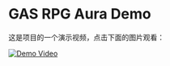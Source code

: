
# GAS RPG Aura Demo

这是项目的一个演示视频，点击下面的图片观看：

[![Demo Video](https://img.shields.io/badge/Watch%20Demo%20Video-Click%20Here-blue)](https://github.com/your-username/GAS_RPG_Aura/blob/main/demo.mp4)
